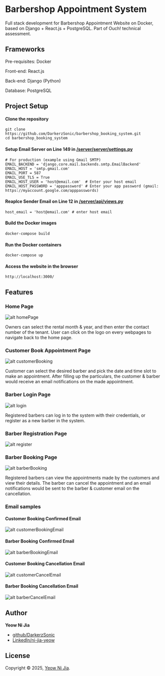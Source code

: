 # Barbershop Appointment System

Full stack development for Barbershop Appointment Website on Docker, based on Django + React.js + PostgreSQL. Part of Ouch! technical assessment.

## Frameworks

Pre-requisites: Docker

Front-end: React.js

Back-end: Django (Python)

Database: PostgreSQL

## Project Setup
<!-- ### Frontend Setup -->

#### Clone the repository

```
git clone https://github.com/DarkerzSonic/barbershop_booking_system.git
cd barbershop_booking_system
```

#### Setup Email Server on Line 149 in **[/server/server/settings.py](https://github.com/DarkerzSonic/barbershop_booking_system/blob/main/server/server/settings.py)**
```
# For production (example using Gmail SMTP)
EMAIL_BACKEND = 'django.core.mail.backends.smtp.EmailBackend'
EMAIL_HOST = 'smtp.gmail.com'
EMAIL_PORT = 587
EMAIL_USE_TLS = True
EMAIL_HOST_USER = 'host@email.com'  # Enter your host email
EMAIL_HOST_PASSWORD = 'apppassword' # Enter your app password (gmail: https://myaccount.google.com/apppasswords)
```

#### Reaplce Sender Email on Line 12 in **[/server/api/views.py](https://github.com/DarkerzSonic/barbershop_booking_system/blob/main/server/api/views.py)**
```
host_email = 'host@email.com' # enter host email
```

#### Build the Docker images

```
docker-compose build
```

#### Run the Docker containers

```
docker-compose up
```

#### Access the website in the browser

```
http://localhost:3000/
```

## Features
### Home Page
![alt homePage](./imgRef/homePage.jpg)

Owners can select the rental month & year, and then enter the contact number of the tenant. User can click on the logo on every webpages to navigate back to the home page.

### Customer Book Appointment Page
![alt customerBooking](./imgRef/customerBooking.jpg)

Customer can select the desired barber and pick the date and time slot to make an appointment. After filling up the particulars, the customer & barber would receive an email notifications on the made appointment.

### Barber Login Page
![alt login](./imgRef/login.jpg)

Registered barbers can log in to the system with their credentials, or register as a new barber in the system.

### Barber Registration Page
![alt register](./imgRef/register.jpg)

### Barber Booking Page
![alt barberBooking](./imgRef/barberBooking.jpg)

Registered barbers can view the appointments made by the customers and view their details. The barber can cancel the appointment and an email notifications would be sent to the barber & customer email on the cancellation.

### Email samples
#### Customer Booking Confirmed Email
![alt customerBookingEmail](./imgRef/customerBookingEmail.jpg)

#### Barber Booking Confirmed Email
![alt barberBookingEmail](./imgRef/barberBookingEmail.jpg)

#### Customer Booking Cancellation Email
![alt customerCancelEmail](./imgRef/customerCancelEmail.jpg)

#### Barber Booking Cancellation Email
![alt barberCancelEmail](./imgRef/barberCancelEmail.jpg)


## Author

**Yeow Ni Jia**

* [github/DarkerzSonic](https://github.com/DarkerzSonic)
* [LinkedIn/ni-jia-yeow](https://www.linkedin.com/in/ni-jia-yeow/)

## License

Copyright © 2025, [Yeow Ni Jia](https://github.com/DarkerzSonic).
<!-- Released under the [MIT License](LICENSE). -->